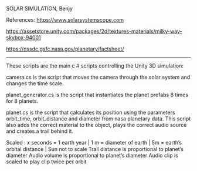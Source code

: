 SOLAR SIMULATION, Benjy


References:
https://www.solarsystemscope.com

https://assetstore.unity.com/packages/2d/textures-materials/milky-way-skybox-94001

https://nssdc.gsfc.nasa.gov/planetary/factsheet/

-----------------------------------------------------------------------------------------------------

These scripts are the main c # scripts controlling the Unity 3D simulation:

camera.cs is the script that moves the camera through the solar system and changes the time scale.

planet_generator.cs is the script that instantiates the planet prefabs 8 times for 8 planets.

planet.cs is the script that calculates its position using the parameters orbit_time, orbit_distance and diameter from nasa planetary data. This script also adds the correct material to the object, plays the correct audio source and creates a trail behind it. 

Scaled : 𝑥 seconds = 1 earth year | 1 m = diameter of earth | 5m = earth’s orbital distance | Sun not to scale
Trail distance is proportional to planet’s diameter
Audio volume is proportional to planet’s diameter
Audio clip is scaled to play clip twice per orbit
